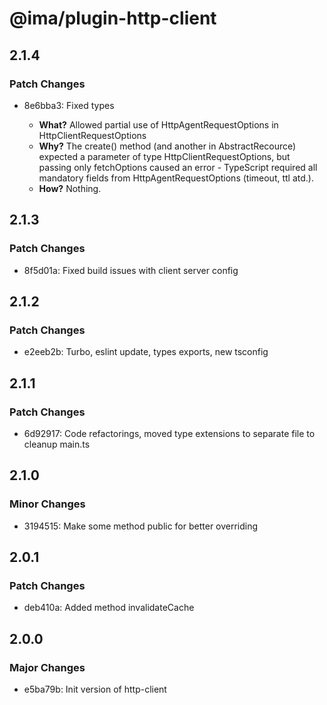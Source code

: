 # @ima/plugin-http-client

## 2.1.4

### Patch Changes

- 8e6bba3: Fixed types

  - **What?** Allowed partial use of HttpAgentRequestOptions in HttpClientRequestOptions
  - **Why?** The create() method (and another in AbstractRecource) expected a parameter of type HttpClientRequestOptions, but passing only fetchOptions caused an error - TypeScript required all mandatory fields from HttpAgentRequestOptions (timeout, ttl atd.).
  - **How?** Nothing.

## 2.1.3

### Patch Changes

- 8f5d01a: Fixed build issues with client server config

## 2.1.2

### Patch Changes

- e2eeb2b: Turbo, eslint update, types exports, new tsconfig

## 2.1.1

### Patch Changes

- 6d92917: Code refactorings, moved type extensions to separate file to cleanup main.ts

## 2.1.0

### Minor Changes

- 3194515: Make some method public for better overriding

## 2.0.1

### Patch Changes

- deb410a: Added method invalidateCache

## 2.0.0

### Major Changes

- e5ba79b: Init version of http-client

